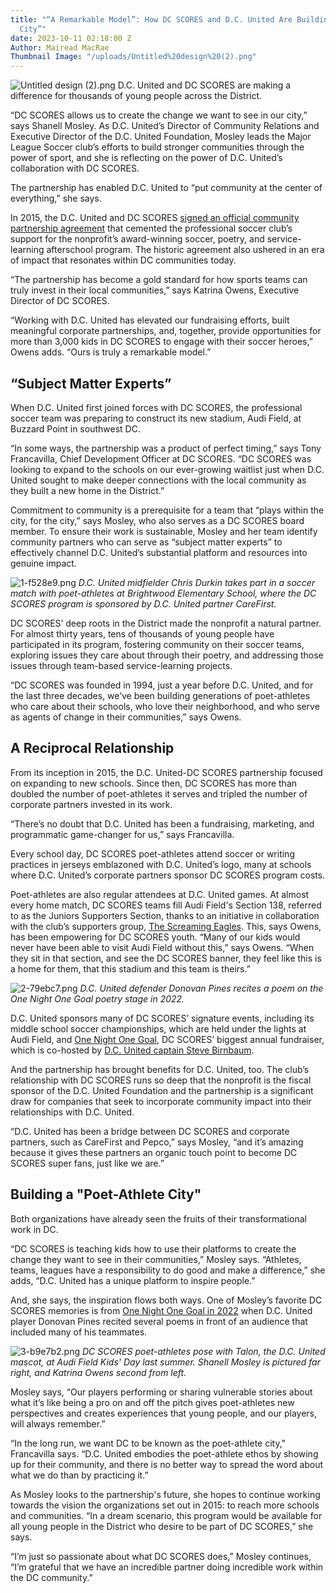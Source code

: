 ```yaml
---
title: "“A Remarkable Model”: How DC SCORES and D.C. United Are Building a “Poet-Athlete
  City”"
date: 2023-10-11 02:18:00 Z
Author: Mairead MacRae
Thumbnail Image: "/uploads/Untitled%20design%20(2).png"
---
```


![Untitled design (2).png](/uploads/Untitled%20design%20(2).png)
D.C. United and DC SCORES are making a difference for thousands of young people across the District. 















“DC SCORES allows us to create the change we want to see in our city,” says Shanell Mosley. As D.C. United’s Director of Community Relations and Executive Director of the D.C. United Foundation, Mosley leads the Major League Soccer club’s efforts to build stronger communities through the power of sport, and she is reflecting on the power of D.C. United’s collaboration with DC SCORES. 

The partnership has enabled D.C. United to “put community at the center of everything,” she says. 

In 2015, the D.C. United and DC SCORES [signed an official community partnership agreement](https://www.dcunited.com/news/d-c-united-re-establish-the-d-c-united-foundation) that cemented the professional soccer club’s support for the nonprofit’s award-winning soccer, poetry, and service-learning afterschool program. The historic agreement also ushered in an era of impact that resonates within DC communities today.

“The partnership has become a gold standard for how sports teams can truly invest in their local communities,” says Katrina Owens, Executive Director of DC SCORES.

“Working with D.C. United has elevated our fundraising efforts, built meaningful corporate partnerships, and, together, provide opportunities for more than 3,000 kids in DC SCORES to engage with their soccer heroes,” Owens adds. “Ours is truly a remarkable model.”

## “Subject Matter Experts”

When D.C. United first joined forces with DC SCORES, the professional soccer team was preparing to construct its new stadium, Audi Field, at Buzzard Point in southwest DC. 

“In some ways, the partnership was a product of perfect timing,” says Tony Francavilla, Chief Development Officer at DC SCORES. “DC SCORES was looking to expand to the schools on our ever-growing waitlist just when D.C. United sought to make deeper connections with the local community as they built a new home in the District.”

Commitment to community is a prerequisite for a team that “plays within the city, for the city,” says Mosley, who also serves as a DC SCORES board member. To ensure their work is sustainable, Mosley and her team identify community partners who can serve as “subject matter experts” to effectively channel D.C. United’s substantial platform and resources into genuine impact. 

![1-f528e9.png](/uploads/1-f528e9.png)
*D.C. United midfielder Chris Durkin takes part in a soccer match with poet-athletes at Brightwood Elementary School, where the DC SCORES program is sponsored by D.C. United partner CareFirst.*

DC SCORES’ deep roots in the District made the nonprofit a natural partner. For almost thirty years, tens of thousands of young people have participated in its program, fostering community on their soccer teams, exploring issues they care about through their poetry, and addressing those issues through team-based service-learning projects.  

“DC SCORES was founded in 1994, just a year before D.C. United, and for the last three decades, we’ve been building generations of poet-athletes who care about their schools, who love their neighborhood, and who serve as agents of change in their communities,” says Owens. 

## A Reciprocal Relationship

From its inception in 2015, the D.C. United-DC SCORES partnership focused on expanding to new schools. Since then, DC SCORES has more than doubled the number of poet-athletes it serves and tripled the number of corporate partners invested in its work. 

“There’s no doubt that D.C. United has been a fundraising, marketing, and programmatic game-changer for us,” says Francavilla.

Every school day, DC SCORES poet-athletes attend soccer or writing practices in jerseys emblazoned with D.C. United’s logo, many at schools where D.C. United’s corporate partners sponsor DC SCORES program costs.

Poet-athletes are also regular attendees at D.C. United games. At almost every home match, DC SCORES teams fill Audi Field's Section 138, referred to as the Juniors Supporters Section, thanks to an initiative in collaboration with the club’s supporters group, [The Screaming Eagles](https://www.screaming-eagles.com/). This, says Owens, has been empowering for DC SCORES youth. “Many of our kids would never have been able to visit Audi Field without this,” says Owens. “When they sit in that section, and see the DC SCORES banner, they feel like this is a home for them, that this stadium and this team is theirs.”

![2-79ebc7.png](/uploads/2-79ebc7.png)
*D.C. United defender Donovan Pines recites a poem on the One Night One Goal poetry stage in 2022.*

D.C. United sponsors many of DC SCORES’ signature events, including its middle school soccer championships, which are held under the lights at Audi Field, and [One Night One Goal](https://onog.dcscores.org/), DC SCORES’ biggest annual fundraiser, which is co-hosted by [D.C. United captain Steve Birnbaum](https://www.dcscores.org/blog/2023/10/steve-birnbaum-champions-dc-scores-stanton-elementary-through-audi-goals-drive-progress-program). 

And the partnership has brought benefits for D.C. United, too. The club’s relationship with DC SCORES runs so deep that the nonprofit is the fiscal sponsor of the D.C. United Foundation and the partnership is a significant draw for companies that seek to incorporate community impact into their relationships with D.C. United.

“D.C. United has been a bridge between DC SCORES and corporate partners, such as CareFirst and Pepco,” says Mosley, “and it’s amazing because it gives these partners an organic touch point to become DC SCORES super fans, just like we are.”

## Building a "Poet-Athlete City"

Both organizations have already seen the fruits of their transformational work in DC.

“DC SCORES is teaching kids how to use their platforms to create the change they want to see in their communities,” Mosley says. “Athletes, teams, leagues have a responsibility to do good and make a difference,” she adds, “D.C. United has a unique platform to inspire people.”

And, she says, the inspiration flows both ways. One of Mosley’s favorite DC SCORES memories is from [One Night One Goal in 2022](https://www.dcscores.org/blog/2022/10/one-night-one-goal-2022) when D.C. United player Donovan Pines recited several poems in front of an audience that included many of his teammates.

![3-b9e7b2.png](/uploads/3-b9e7b2.png)
*DC SCORES poet-athletes pose with Talon, the D.C. United mascot, at Audi Field Kids' Day last summer. Shanell Mosley is pictured far right, and Katrina Owens second from left.*

Mosley says, “Our players performing or sharing vulnerable stories about what it’s like being a pro on and off the pitch gives poet-athletes new perspectives and creates experiences that young people, and our players, will always remember.”

“In the long run, we want DC to be known as the poet-athlete city," Francavilla says. “D.C. United embodies the poet-athlete ethos by showing up for their community, and there is no better way to spread the word about what we do than by practicing it.”

As Mosley looks to the partnership's future, she hopes to continue working towards the vision the organizations set out in 2015: to reach more schools and communities. “In a dream scenario, this program would be available for all young people in the District who desire to be part of DC SCORES,” she says. 

“I’m just so passionate about what DC SCORES does,” Mosley continues, “I’m grateful that we have an incredible partner doing incredible work within the DC community.”